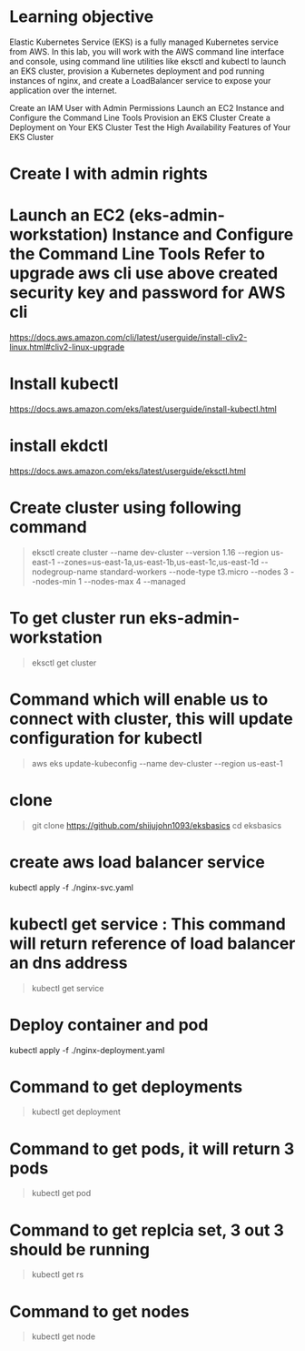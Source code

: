 # Learning objective
Elastic Kubernetes Service (EKS) is a fully managed Kubernetes service from AWS. In this lab, you will work with the AWS command line interface and console, using command line utilities like eksctl and kubectl to launch an EKS cluster, provision a Kubernetes deployment and pod running instances of nginx, and create a LoadBalancer service to expose your application over the internet.

Create an IAM User with Admin Permissions
Launch an EC2 Instance and Configure the Command Line Tools
Provision an EKS Cluster
Create a Deployment on Your EKS Cluster
Test the High Availability Features of Your EKS Cluster

# Create I with admin rights

# Launch an EC2 (eks-admin-workstation) Instance and Configure the Command Line Tools Refer to upgrade aws cli use above created security key and password for AWS cli 
https://docs.aws.amazon.com/cli/latest/userguide/install-cliv2-linux.html#cliv2-linux-upgrade

# Install kubectl
https://docs.aws.amazon.com/eks/latest/userguide/install-kubectl.html

# install ekdctl
https://docs.aws.amazon.com/eks/latest/userguide/eksctl.html

# Create cluster using following command
> eksctl create cluster --name dev-cluster --version 1.16 --region us-east-1 --zones=us-east-1a,us-east-1b,us-east-1c,us-east-1d --nodegroup-name standard-workers --node-type t3.micro --nodes 3 --nodes-min 1 --nodes-max 4 --managed

# To get cluster run eks-admin-workstation
>  eksctl get cluster

# Command which will enable us to connect with cluster, this will update configuration for kubectl
> aws eks update-kubeconfig --name dev-cluster --region us-east-1

# clone 
> git clone https://github.com/shijujohn1093/eksbasics
> cd eksbasics

# create aws load balancer service
kubectl apply -f ./nginx-svc.yaml

# kubectl get service : This command will return reference of load balancer an dns address
> kubectl get service

# Deploy container and pod
kubectl apply -f ./nginx-deployment.yaml

# Command to get deployments
> kubectl get deployment

# Command to get pods, it will return 3 pods
> kubectl get pod

# Command to get replcia set, 3 out 3 should be running
> kubectl get rs

# Command to get nodes
> kubectl get node



